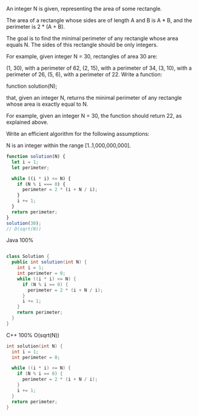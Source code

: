 An integer N is given, representing the area of some rectangle.

The area of a rectangle whose sides are of length A and B is A * B, and the perimeter is 2 * (A + B).

The goal is to find the minimal perimeter of any rectangle whose area equals N. The sides of this rectangle should be only integers.

For example, given integer N = 30, rectangles of area 30 are:

(1, 30), with a perimeter of 62,
(2, 15), with a perimeter of 34,
(3, 10), with a perimeter of 26,
(5, 6), with a perimeter of 22.
Write a function:

function solution(N);

that, given an integer N, returns the minimal perimeter of any rectangle whose area is exactly equal to N.

For example, given an integer N = 30, the function should return 22, as explained above.

Write an efficient algorithm for the following assumptions:

N is an integer within the range [1..1,000,000,000].

```javascript
function solution(N) {
  let i = 1;
  let perimeter;

  while ((i * i) <= N) {
    if (N % i === 0) {
      perimeter = 2 * (i + N / i);
    }
    i += 1;
  }
  return perimeter;
}
solution(30);
// O(sqrt(N))


```


Java 100%
```Java

class Solution {
  public int solution(int N) {
    int i = 1;
    int perimeter = 0;
    while ((i * i) <= N) {
      if (N % i == 0) {
        perimeter = 2 * (i + N / i);
      }
      i += 1;
    }
    return perimeter;
  }
}
```


C++ 100% O(sqrt(N))
```C++
int solution(int N) {
  int i = 1;
  int perimeter = 0;

  while ((i * i) <= N) {
    if (N % i == 0) {
      perimeter = 2 * (i + N / i);
    }
    i += 1;
  }
  return perimeter;
}

```
